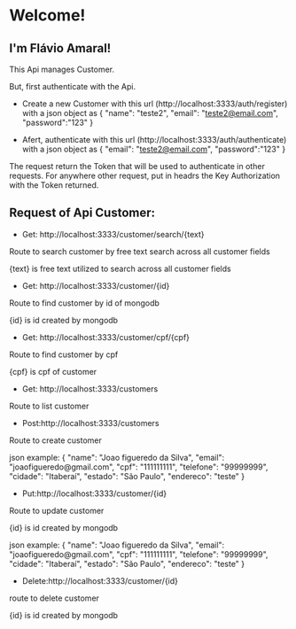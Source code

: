 # Welcome!

 

## I'm Flávio Amaral!

This Api manages Customer.

But, first authenticate with the Api.

- Create a new Customer with this url (http://localhost:3333/auth/register) with a json object as
{
    "name": "teste2",
    "email": "teste2@email.com",
    "password":"123"
}

- Afert, authenticate with this url (http://localhost:3333/auth/authenticate) with a json object as
{
    "email": "teste2@email.com",
    "password":"123"
}

The request return the Token that will be used to authenticate in other requests.
For  anywhere other request, put in headrs the Key Authorization with the Token returned.

## Request of Api Customer:

- Get: http://localhost:3333/customer/search/{text}

<p>Route to search customer by free text search across all customer fields</p>
<p>{text} is free text utilized to search across all customer fields</p>

- Get: http://localhost:3333/customer/{id}

<p>Route to find customer by id  of mongodb</p>
<p>{id} is id created by mongodb</p>

- Get: http://localhost:3333/customer/cpf/{cpf}

<p>Route to find customer by cpf</p>
<p> {cpf} is cpf of customer</p>

- Get: http://localhost:3333/customers

<p>Route to list customer</p>

- Post:http://localhost:3333/customers

<p>Route to create customer</p>
<p>json example: {
    "name": "Joao figueredo da Silva",
    "email": "joaofigueredo@gmail.com",
    "cpf": "111111111",
    "telefone": "99999999",
    "cidade": "Itaberaí",
    "estado": "São Paulo",
    "endereco": "teste"
}</p>

- Put:http://localhost:3333/customer/{id}

<p>Route to update customer</p>
<p>{id} is id created by mongodb</p>
<p>json example: {
    "name": "Joao figueredo da Silva",
    "email": "joaofigueredo@gmail.com",
    "cpf": "111111111",
    "telefone": "99999999",
    "cidade": "Itaberaí",
    "estado": "São Paulo",
    "endereco": "teste"
}</p>

- Delete:http://localhost:3333/customer/{id}

<p>route to delete customer</p>
<p>{id} is id created by mongodb</p>